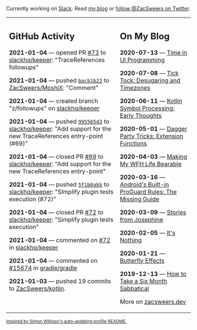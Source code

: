 Currently working on [Slack](https://slack.com/). Read [my blog](https://zacsweers.dev/) or [follow @ZacSweers on Twitter](https://twitter.com/ZacSweers).

<table><tr><td valign="top" width="60%">

## GitHub Activity
<!-- githubActivity starts -->
**2021-01-04** — opened PR [#73](https://api.github.com/repos/slackhq/keeper/pulls/73) to [slackhq/keeper](https://api.github.com/repos/slackhq/keeper): "TraceReferences followups"

**2021-01-04** — pushed [`bacb1b22`](https://github.com/ZacSweers/MoshiX/commit/bacb1b225659d908bce862996dd82dac3fe9c0ed) to [ZacSweers/MoshiX](https://api.github.com/repos/ZacSweers/MoshiX): "Comment"

**2021-01-04** — created branch "z/followups" on [slackhq/keeper](https://api.github.com/repos/slackhq/keeper)

**2021-01-04** — pushed [`995565d3`](https://github.com/slackhq/keeper/commit/995565d302cbee5a8b9173a7412af7029ccaaab0) to [slackhq/keeper](https://api.github.com/repos/slackhq/keeper): "Add support for the new TraceReferences entry-point (#69)"

**2021-01-04** — closed PR [#69](https://api.github.com/repos/slackhq/keeper/pulls/69) to [slackhq/keeper](https://api.github.com/repos/slackhq/keeper): "Add support for the new TraceReferences entry-point"

**2021-01-04** — pushed [`5f1b0abb`](https://github.com/slackhq/keeper/commit/5f1b0abb9ed63376083bf32324f06c7cea9baf13) to [slackhq/keeper](https://api.github.com/repos/slackhq/keeper): "SImplify plugin tests execution (#72)"

**2021-01-04** — closed PR [#72](https://api.github.com/repos/slackhq/keeper/pulls/72) to [slackhq/keeper](https://api.github.com/repos/slackhq/keeper): "Simplify plugin tests execution"

**2021-01-04** — commented on [#72](https://github.com/slackhq/keeper/pull/72#issuecomment-753825175) in [slackhq/keeper](https://api.github.com/repos/slackhq/keeper)

**2021-01-04** — commented on [#15674](https://github.com/gradle/gradle/issues/15674#issuecomment-753814672) in [gradle/gradle](https://api.github.com/repos/gradle/gradle)

**2021-01-03** — pushed 19 commits to [ZacSweers/kotlin](https://api.github.com/repos/ZacSweers/kotlin).
<!-- githubActivity ends -->
</td><td valign="top" width="40%">

## On My Blog
<!-- blog starts -->
**2020-07-13** — [Time in UI Programming](https://www.zacsweers.dev/time-in-ui/)

**2020-07-08** — [Tick Tock: Desugaring and Timezones](https://www.zacsweers.dev/ticktock-desugaring-timezones/)

**2020-06-11** — [Kotlin Symbol Processing: Early Thoughts](https://www.zacsweers.dev/kotlin-symbol-processor-early-thoughts/)

**2020-05-01** — [Dagger Party Tricks: Extension Functions](https://www.zacsweers.dev/dagger-party-tricks-extension-functions/)

**2020-04-03** — [Making My WFH Life Bearable](https://www.zacsweers.dev/making-wfh-life-bearable/)

**2020-03-16** — [Android's Built-in ProGuard Rules: The Missing Guide](https://www.zacsweers.dev/android-proguard-rules/)

**2020-03-09** — [Stories from Josephine](https://www.zacsweers.dev/stories-from-josephine/)

**2020-02-05** — [It's Nothing](https://www.zacsweers.dev/its-nothing/)

**2020-01-21** — [Butterfly Effects](https://www.zacsweers.dev/butterfly-effects/)

**2019-12-13** — [How to Take a Six Month Sabbatical](https://www.zacsweers.dev/how-to-take-a-six-month-sabbatical/)
<!-- blog ends -->
More on [zacsweers.dev](https://zacsweers.dev/)
</td></tr></table>

<sub><a href="https://simonwillison.net/2020/Jul/10/self-updating-profile-readme/">Inspired by Simon Willison's auto-updating profile README.</a></sub>